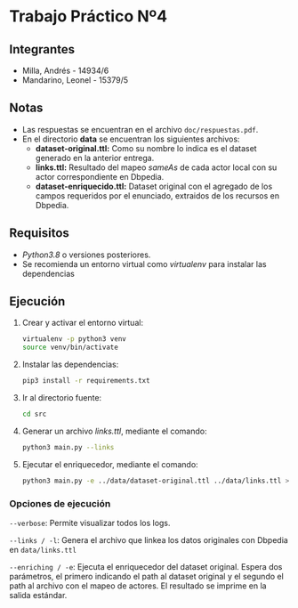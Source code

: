 # Trabajo Práctico Nº4

## Integrantes

- Milla, Andrés - 14934/6
- Mandarino, Leonel - 15379/5

## Notas

- Las respuestas se encuentran en el archivo `doc/respuestas.pdf`.
- En el directorio **data** se encuentran los siguientes archivos:
  - **dataset-original.ttl:** Como su nombre lo indica es el dataset generado en la anterior entrega.
  - **links.ttl:** Resultado del mapeo *sameAs* de cada actor local con su actor correspondiente en Dbpedia.
  - **dataset-enriquecido.ttl:** Dataset original con el agregado de los campos requeridos por el enunciado, extraidos de los recursos en Dbpedia.

## Requisitos

- *Python3.8* o versiones posteriores.
- Se recomienda un entorno virtual como *virtualenv* para instalar las dependencias

## Ejecución

1. Crear y activar el entorno virtual:

   ```bash
   virtualenv -p python3 venv
   source venv/bin/activate
   ```

2. Instalar las dependencias:

   ```bash
   pip3 install -r requirements.txt
   ```

3. Ir al directorio fuente:

   ```bash
   cd src
   ```

4. Generar un archivo *links.ttl*, mediante el comando:

   ```bash
   python3 main.py --links
   ```

5. Ejecutar el enriquecedor, mediante el comando:

   ```bash
   python3 main.py -e ../data/dataset-original.ttl ../data/links.ttl > ../data/dataset-enriquecido.ttl
   ```

### Opciones de ejecución

`--verbose`: Permite visualizar todos los logs.

`--links / -l`: Genera el archivo que linkea los datos originales con Dbpedia en `data/links.ttl`

`--enriching / -e`: Ejecuta el enriquecedor del dataset original. Espera dos parámetros, el primero indicando el path al dataset original y el segundo el path al archivo con el mapeo de actores. El resultado se imprime en la salida estándar.

